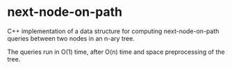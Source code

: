 # next-node-on-path
C++ implementation of a data structure for computing next-node-on-path queries between two nodes in an n-ary tree. 

The queries run in O(1) time, after O(n) time and space preprocessing of the tree.
